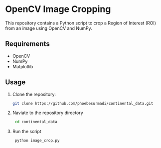 # OpenCV Image Cropping

This repository contains a Python script to crop a Region of Interest (ROI) from an image using OpenCV and NumPy.

## Requirements

- OpenCV
- NumPy
- Matplotlib

## Usage

1. Clone the repository:
   ```bash
   git clone https://github.com/phoebesurmadi/continental_data.git
2. Naviate to the repository directory
   ```bash
    cd continental_data
4. Run the script
   ```bash
    python image_crop.py


